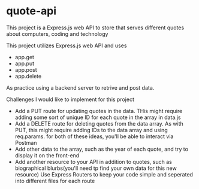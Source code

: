 # quote-api
This project is a Express.js web API to store that serves different quotes about computers, coding and technology

This project utilizes Express.js web API and uses 
- app.get
- app.put
- app.post
- app.delete

As practice using a backend server to retrive and post data.

Challenges I would like to implement for this project
- Add a PUT route for updating quotes in the data. THis might require adding some sort of unique ID for each quote in the array in data.js
- Add a DELETE route for deleting quotes from the data array. As with PUT, this might require adding IDs to the data array and using req.params. for both of these ideas, you'll be able to interact via Postman
- Add other data to the array, such as the year of each quote, and try to display it on the front-end
- Add another resource to your API in addition to quotes, such as biographical blurbs(you'll need tp find your own data for this new resource) Use Express Routers to keep your code simple and seperated into different files for each route

